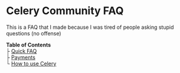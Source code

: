 # Celery Community FAQ
This is a FAQ that I made because I was tired of people asking stupid questions (no offense)

**Table of Contents**\
├  [Quick FAQ](quick-faq.md)\
├  [Payments](payments.md)\
└  [How to use Celery](how-to-use.md)
